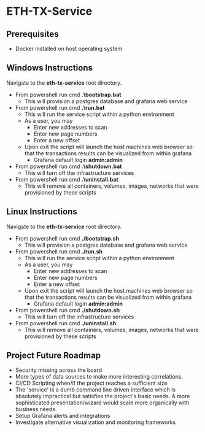 # ETH-TX-Service

## Prerequisites
* Docker installed on host operating system

## Windows Instructions
Navigate to the **eth-tx-service** root directory.

- From powershell run cmd **.\bootstrap.bat**
  - This will provision a postgres database and grafana web service
- From powershell run cmd **.\run.bat**
  - This will run the service script within a python environment
  - As a user, you may 
    - Enter new addresses to scan
    - Enter new page numbers
    - Enter a new offset
  - Upon exit the script will launch the host machines web browser so that the transactions results can be visualized from within grafana
    - Grafana default login **admin:admin**
- From powershell run cmd **.\shutdown.bat**
  - This will turn off the infrastructure services
- From powershell run cmd **.\uninstall.bat**
  - This will remove all containers, volumes, images, networks that were provisioned by these scripts

  
## Linux Instructions
Navigate to the **eth-tx-service** root directory.

- From powershell run cmd **./bootstrap.sh**
  - This will provision a postgres database and grafana web service
- From powershell run cmd **./run.sh**
  - This will run the service script within a python environment
  - As a user, you may 
    - Enter new addresses to scan
    - Enter new page numbers
    - Enter a new offset
  - Upon exit the script will launch the host machines web browser so that the transactions results can be visualized from within grafana
    - Grafana default login **admin:admin**
- From powershell run cmd **./shutdown.sh**
  - This will turn off the infrastructure services
- From powershell run cmd **./uninstall.sh**
  - This will remove all containers, volumes, images, networks that were provisioned by these scripts

  

## Project Future Roadmap
* Security missing across the board
* More types of data sources to make more interesting correlations.
* CI/CD Scripting when/if the project reaches a sufficient size
* The 'service' is a dumb command line driven interface which is absolutely impractical but satisfies the project's basic needs.  A more sophisticated presentation/wizard would scale more organically with business needs.
* Setup Grafana alerts and integrations
* Investigate alternative visualization and monitoring frameworks
